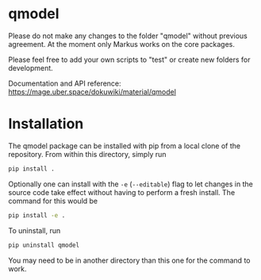 qmodel
====

Please do not make any changes to the folder "qmodel" without previous agreement. At the moment only Markus works on the core packages.

Please feel free to add your own scripts to "test" or create new folders for development.

Documentation and API reference:
https://mage.uber.space/dokuwiki/material/qmodel


Installation
====

The qmodel package can be installed with pip from a local clone of the
repository. From within this directory, simply run
```sh
pip install .
```
Optionally one can install with the `-e` (`--editable`) flag to let changes in
the source code take effect without having to perform a fresh install. The
command for this would be
```sh
pip install -e .
```

To uninstall, run
```sh
pip uninstall qmodel
```
You may need to be in another directory than this one for the command to work.
